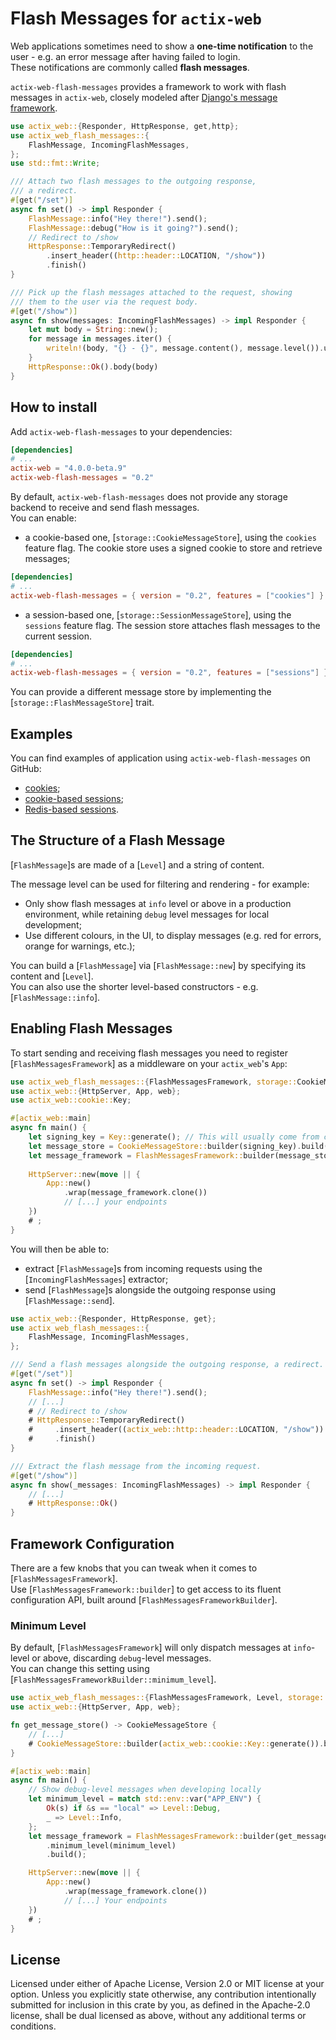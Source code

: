 # Flash Messages for `actix-web`

Web applications sometimes need to show a **one-time notification** to the user - e.g. an error message after having failed to login.  
These notifications are commonly called **flash messages**.

`actix-web-flash-messages` provides a framework to work with flash messages in `actix-web`, closely modeled after [Django's message framework](https://docs.djangoproject.com/en/3.2/ref/contrib/messages/#module-django.contrib.messages).

```rust
use actix_web::{Responder, HttpResponse, get,http};
use actix_web_flash_messages::{
    FlashMessage, IncomingFlashMessages,
};
use std::fmt::Write;

/// Attach two flash messages to the outgoing response,
/// a redirect.
#[get("/set")]
async fn set() -> impl Responder {
    FlashMessage::info("Hey there!").send();
    FlashMessage::debug("How is it going?").send();
    // Redirect to /show
    HttpResponse::TemporaryRedirect()
        .insert_header((http::header::LOCATION, "/show"))
        .finish()
}

/// Pick up the flash messages attached to the request, showing
/// them to the user via the request body.
#[get("/show")]
async fn show(messages: IncomingFlashMessages) -> impl Responder {
    let mut body = String::new();
    for message in messages.iter() {
        writeln!(body, "{} - {}", message.content(), message.level()).unwrap();
    }
    HttpResponse::Ok().body(body)
}
```

## How to install

Add `actix-web-flash-messages` to your dependencies:

```toml
[dependencies]
# ...
actix-web = "4.0.0-beta.9"
actix-web-flash-messages = "0.2"
```

By default, `actix-web-flash-messages` does not provide any storage backend to receive and send flash messages.  
You can enable:

- a cookie-based one, [`storage::CookieMessageStore`], using the `cookies` feature flag. The cookie store uses a signed cookie to store and retrieve messages;

```toml
[dependencies]
# ...
actix-web-flash-messages = { version = "0.2", features = ["cookies"] }
```

- a session-based one, [`storage::SessionMessageStore`], using the `sessions` feature flag. The session store attaches flash messages to the current session.

```toml
[dependencies]
# ...
actix-web-flash-messages = { version = "0.2", features = ["sessions"] }
```

You can provide a different message store by implementing the [`storage::FlashMessageStore`] trait.

## Examples

You can find examples of application using `actix-web-flash-messages` on GitHub:

- [cookies](https://github.com/LukeMathWalker/actix-web-flash-messages/tree/main/examples/cookies);
- [cookie-based sessions](https://github.com/LukeMathWalker/actix-web-flash-messages/tree/main/examples/session-cookie);
- [Redis-based sessions](https://github.com/LukeMathWalker/actix-web-flash-messages/tree/main/examples/session-redis).

## The Structure of a Flash Message

[`FlashMessage`]s are made of a [`Level`] and a string of content.

The message level can be used for filtering and rendering - for example:

- Only show flash messages at `info` level or above in a production environment, while retaining `debug` level messages for local development; 
- Use different colours, in the UI, to display messages (e.g. red for errors, orange for warnings, etc.);

You can build a [`FlashMessage`] via [`FlashMessage::new`] by specifying its content and [`Level`].  
You can also use the shorter level-based constructors - e.g. [`FlashMessage::info`].

## Enabling Flash Messages

To start sending and receiving flash messages you need to register [`FlashMessagesFramework`] as a middleware on your `actix_web`'s `App`:  

```rust
use actix_web_flash_messages::{FlashMessagesFramework, storage::CookieMessageStore};
use actix_web::{HttpServer, App, web};
use actix_web::cookie::Key;

#[actix_web::main]
async fn main() {
    let signing_key = Key::generate(); // This will usually come from configuration!
    let message_store = CookieMessageStore::builder(signing_key).build();
    let message_framework = FlashMessagesFramework::builder(message_store).build();
    
    HttpServer::new(move || {
        App::new()
            .wrap(message_framework.clone())
            // [...] your endpoints
    })
    # ;
}
```

You will then be able to:

- extract [`FlashMessage`]s from incoming requests using the [`IncomingFlashMessages`] extractor;
- send [`FlashMessage`]s alongside the outgoing response using [`FlashMessage::send`].

```rust
use actix_web::{Responder, HttpResponse, get};
use actix_web_flash_messages::{
    FlashMessage, IncomingFlashMessages,
};

/// Send a flash messages alongside the outgoing response, a redirect.
#[get("/set")]
async fn set() -> impl Responder {
    FlashMessage::info("Hey there!").send();
    // [...]
    # // Redirect to /show
    # HttpResponse::TemporaryRedirect()
    #     .insert_header((actix_web::http::header::LOCATION, "/show"))
    #     .finish()
}

/// Extract the flash message from the incoming request.
#[get("/show")]
async fn show(_messages: IncomingFlashMessages) -> impl Responder {
    // [...]
    # HttpResponse::Ok()
}
```

## Framework Configuration

There are a few knobs that you can tweak when it comes to [`FlashMessagesFramework`].  
Use [`FlashMessagesFramework::builder`] to get access to its fluent configuration API, built around [`FlashMessagesFrameworkBuilder`].

### Minimum Level

By default, [`FlashMessagesFramework`] will only dispatch messages at `info`-level or above, discarding `debug`-level messages.  
You can change this setting using [`FlashMessagesFrameworkBuilder::minimum_level`].

```rust
use actix_web_flash_messages::{FlashMessagesFramework, Level, storage::CookieMessageStore};
use actix_web::{HttpServer, App, web};

fn get_message_store() -> CookieMessageStore {
    // [...]
    # CookieMessageStore::builder(actix_web::cookie::Key::generate()).build()
}

#[actix_web::main]
async fn main() {
    // Show debug-level messages when developing locally
    let minimum_level = match std::env::var("APP_ENV") {
        Ok(s) if &s == "local" => Level::Debug,
        _ => Level::Info,
    };
    let message_framework = FlashMessagesFramework::builder(get_message_store())
        .minimum_level(minimum_level)
        .build();

    HttpServer::new(move || {
        App::new()
            .wrap(message_framework.clone())
            // [...] Your endpoints
    })
    # ;
}
```

## License

Licensed under either of Apache License, Version 2.0 or MIT license at your option. Unless you explicitly state otherwise, any contribution intentionally submitted for inclusion in this crate by you, as defined in the Apache-2.0 license, shall be dual licensed as above, without any additional terms or conditions.
